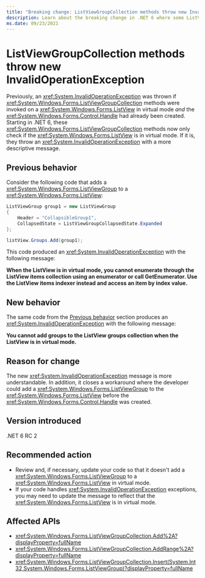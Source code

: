```yaml
---
title: "Breaking change: ListViewGroupCollection methods throw new InvalidOperationException"
description: Learn about the breaking change in .NET 6 where some ListViewGroupCollection methods throw a new InvalidOperationException if the ListView is in virtual mode.
ms.date: 09/23/2021
---
```

# ListViewGroupCollection methods throw new InvalidOperationException

Previously, an <xref:System.InvalidOperationException> was thrown if <xref:System.Windows.Forms.ListViewGroupCollection> methods were invoked on a <xref:System.Windows.Forms.ListView> in virtual mode *and* the <xref:System.Windows.Forms.Control.Handle> had already been created. Starting in .NET 6, these <xref:System.Windows.Forms.ListViewGroupCollection> methods now only check if the <xref:System.Windows.Forms.ListView> is in virtual mode. If it is, they throw an <xref:System.InvalidOperationException> with a more descriptive message.

## Previous behavior

Consider the following code that adds a <xref:System.Windows.Forms.ListViewGroup> to a <xref:System.Windows.Forms.ListView>:

```csharp
ListViewGroup group1 = new ListViewGroup
{
    Header = "CollapsibleGroup1",
    CollapsedState = ListViewGroupCollapsedState.Expanded
};

listView.Groups.Add(group1);
```

This code produced an <xref:System.InvalidOperationException> with the following message:

**When the ListView is in virtual mode, you cannot enumerate through the ListView items collection using an enumerator or call GetEnumerator. Use the ListView items indexer instead and access an item by index value.**

## New behavior

The same code from the [Previous behavior](#previous-behavior) section produces an <xref:System.InvalidOperationException> with the following message:

**You cannot add groups to the ListView groups collection when the ListView is in virtual mode.**

## Reason for change

The new <xref:System.InvalidOperationException> message is more understandable. In addition, it closes a workaround where the developer could add a <xref:System.Windows.Forms.ListViewGroup> to the <xref:System.Windows.Forms.ListView> before the <xref:System.Windows.Forms.Control.Handle> was created.

## Version introduced

.NET 6 RC 2

## Recommended action

- Review and, if necessary, update your code so that it doesn't add a <xref:System.Windows.Forms.ListViewGroup> to a <xref:System.Windows.Forms.ListView> in virtual mode.
- If your code handles <xref:System.InvalidOperationException> exceptions, you may need to update the message to reflect that the <xref:System.Windows.Forms.ListView> is in virtual mode.

## Affected APIs

- <xref:System.Windows.Forms.ListViewGroupCollection.Add%2A?displayProperty=fullName>
- <xref:System.Windows.Forms.ListViewGroupCollection.AddRange%2A?displayProperty=fullName>
- <xref:System.Windows.Forms.ListViewGroupCollection.Insert(System.Int32,System.Windows.Forms.ListViewGroup)?displayProperty=fullName>
